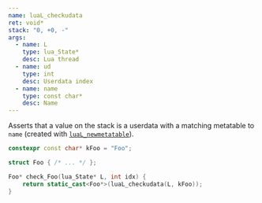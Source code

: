 ```yaml
---
name: luaL_checkudata
ret: void*
stack: "0, +0, -"
args:
  - name: L
    type: lua_State*
    desc: Lua thread
  - name: ud
    type: int
    desc: Userdata index
  - name: name
    type: const char*
    desc: Name
---
```


Asserts that a value on the stack is a userdata with a matching metatable to `name` (created with [`luaL_newmetatable`](#lual_newmetatable)).

```cpp title="Example" hl_lines="6"
constexpr const char* kFoo = "Foo";

struct Foo { /* ... */ };

Foo* check_Foo(lua_State* L, int idx) {
	return static_cast<Foo*>(luaL_checkudata(L, kFoo));
}
```
